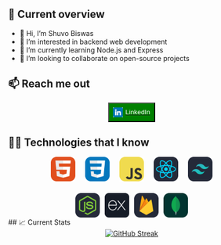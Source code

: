 ## 👀 Current overview

- 👋 Hi, I’m Shuvo Biswas
- 👀 I’m interested in backend web development
- 🌱 I’m currently learning Node.js and Express
- 💞️ I’m looking to collaborate on open-source projects

## 📫 Reach me out

<div style="display: flex; justify-content: center; align-items: center;">
  <a href="https://www.linkedin.com/in/biswas-shuvo/">
    <button style="padding: 8px; background-color: #008000; color: #ffffff; display: flex; justify-content: center; align-items: center;">
      <img src="./icon/linkedin.png" alt="LinkedIn" style="width: 20px; height: 20px; margin-right: 5px;">
      LinkedIn
    </button>
  </a>
</div>

## 👨‍💻 Technologies that I know

<!-- Create a container for the two rows -->
<div style="display: flex; flex-wrap: wrap; justify-content: center; gap: 24px;">

  <!-- First row -->
 <div style="display: flex; align-items: center; gap: 20px;">
  <img src="./icon/HTML.svg" alt="HTML" width="50" height="50">
  <img src="./icon/CSS.svg" alt="CSS" width="50" height="50">
  <img src="./icon/JavaScript.svg" alt="JavaScript" width="50" height="50">
  <img src="./icon/React-Dark.svg" alt="React" width="50" height="50">
  <img src="./icon/TailwindCSS-Dark.svg" alt="Tailwind CSS" width="50" height="50">
</div>

  <!-- Second row -->
  <div style="flex: 0 1 auto; display: flex; align-items: center; gap: 10px">
    <img src="./icon/NodeJS-Dark.svg" alt="Node.js" width="50" height="50">
    <img src="./icon/express.png" alt="Express.js" width="50" height="50">
    <img src="./icon/Firebase-Dark.svg" alt="Firebase" width="50" height="50">
    <img src="./icon/MongoDB.svg" alt="MongoDB" width="50" height="50">
  </div>

</div>
## 📈 Current Stats

<div style="display: flex; justify-content: center; align-items: center;">
  <a style="max-width: 100%;" href="https://git.io/streak-stats">
    <img src="https://github-readme-streak-stats.herokuapp.com?user=Shuvo0414&theme=green-nur&mode=weekly" alt="GitHub Streak" style="max-width: 100%;" />
  </a>
</div>
